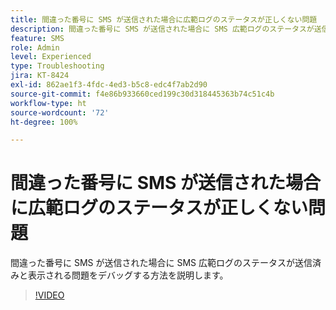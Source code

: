 ```yaml
---
title: 間違った番号に SMS が送信された場合に広範ログのステータスが正しくない問題
description: 間違った番号に SMS が送信された場合に SMS 広範ログのステータスが送信済みと表示される問題をデバッグする方法を説明します。
feature: SMS
role: Admin
level: Experienced
type: Troubleshooting
jira: KT-8424
exl-id: 862ae1f3-4fdc-4ed3-b5c8-edc4f7ab2d90
source-git-commit: f4e86b933660ced199c30d318445363b74c51c4b
workflow-type: ht
source-wordcount: '72'
ht-degree: 100%

---
```


# 間違った番号に SMS が送信された場合に広範ログのステータスが正しくない問題

間違った番号に SMS が送信された場合に SMS 広範ログのステータスが送信済みと表示される問題をデバッグする方法を説明します。

>[!VIDEO](https://video.tv.adobe.com/v/335980?quality=12&learn=on)

